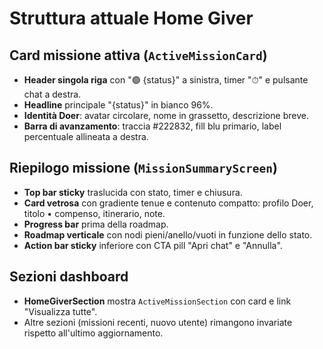 # Struttura attuale Home Giver

## Card missione attiva (`ActiveMissionCard`)
- **Header singola riga** con "🟢 {status}" a sinistra, timer "⏱" e pulsante chat a destra.
- **Headline** principale "{status}" in bianco 96%.
- **Identità Doer**: avatar circolare, nome in grassetto, descrizione breve.
- **Barra di avanzamento**: traccia #222832, fill blu primario, label percentuale allineata a destra.

## Riepilogo missione (`MissionSummaryScreen`)
- **Top bar sticky** traslucida con stato, timer e chiusura.
- **Card vetrosa** con gradiente tenue e contenuto compatto: profilo Doer, titolo • compenso, itinerario, note.
- **Progress bar** prima della roadmap.
- **Roadmap verticale** con nodi pieni/anello/vuoti in funzione dello stato.
- **Action bar sticky** inferiore con CTA pill "Apri chat" e "Annulla".

## Sezioni dashboard
- **HomeGiverSection** mostra `ActiveMissionSection` con card e link "Visualizza tutte".
- Altre sezioni (missioni recenti, nuovo utente) rimangono invariate rispetto all'ultimo aggiornamento.
